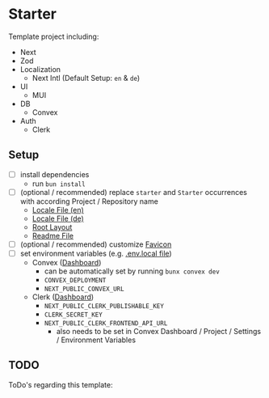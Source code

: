 # Starter
Template project including:
- Next
- Zod
- Localization
  - Next Intl (Default Setup: `en` & `de`)
- UI
  - MUI
- DB
  - Convex
- Auth
  - Clerk

## Setup
- [ ] install dependencies
  - run `bun install`
- [ ] (optional / recommended) replace `starter` and `Starter` occurrences with according Project / Repository name
  - [Locale File (en)](/locales/en.json)
  - [Locale File (de)](/locales/de.json)
  - [Root Layout](/src/app/[locale]/layout.tsx)
  - [Readme File](/README.md)
- [ ] (optional / recommended) customize [Favicon](/src/app/icon.svg)
- [ ] set environment variables (e.g. [.env.local file](/.env.local))
  - Convex ([Dashboard](https://dashboard.convex.dev))
    - can be automatically set by running `bunx convex dev`
    - `CONVEX_DEPLOYMENT`
    - `NEXT_PUBLIC_CONVEX_URL`
  - Clerk ([Dashboard](https://dashboard.clerk.com))
    - `NEXT_PUBLIC_CLERK_PUBLISHABLE_KEY`
    - `CLERK_SECRET_KEY`
    - `NEXT_PUBLIC_CLERK_FRONTEND_API_URL`
      - also needs to be set in Convex Dashboard / Project / Settings / Environment Variables

## TODO
ToDo's regarding this template:
